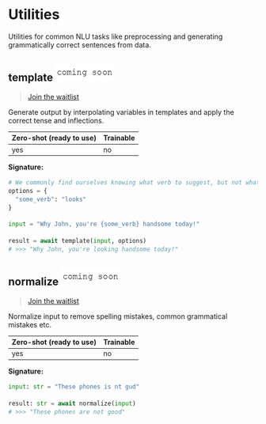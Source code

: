 # Utilities

Utilities for common NLU tasks like preprocessing and generating grammatically correct sentences from data.

## template ![coming-soon](../.gitbook/assets/coming-soon-text%20%281%29.png)

> [Join the waitlist](https://roadmap.whitehead.ai/24)

Generate output by interpolating variables in templates and apply the correct tense and inflections.

| Zero-shot \(ready to use\) | Trainable |
| :--- | :--- |
| yes | no |

**Signature:**

```python
# We commonly find ourselves knowing what verb to suggest, but not what conjugation...
options = {
  "some_verb": "looks"
}

input = "Why John, you're {some_verb} handsome today!"

result = await template(input, options)
# >>> "Why John, you're looking handsome today!"
```

## normalize ![coming-soon](../.gitbook/assets/coming-soon-text%20%281%29.png)

> [Join the waitlist](https://roadmap.whitehead.ai/23)

Normalize input to remove spelling mistakes, common grammatical mistakes etc.

| Zero-shot \(ready to use\) | Trainable |
| :--- | :--- |
| yes | no |

**Signature:**

```python
input: str = "These phones is nt gud"

result: str = await normalize(input)
# >>> "These phones are not good"
```

